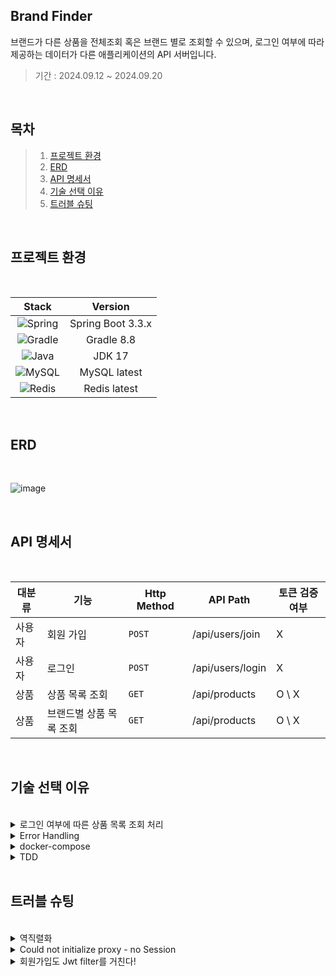 ## Brand Finder
브랜드가 다른 상품을 전체조회 혹은 브랜드 별로 조회할 수 있으며, 로그인 여부에 따라 제공하는 데이터가 다른 애플리케이션의 API 서버입니다.

>기간 : 2024.09.12 ~ 2024.09.20

</br>

## 목차
> 1. [프로젝트 환경](#프로젝트-환경)
> 2. [ERD](#ERD)
> 3. [API 명세서](#API-명세서)
> 4. [기술 선택 이유](#기술-선택-이유)
> 5. [트러블 슈팅](#트러블-슈팅)

</br>

## 프로젝트 환경
</br>

| Stack                                                                                                        | Version           |
|:------------------------------------------------------------------------------------------------------------:|:-----------------:|
| ![Spring](https://img.shields.io/badge/spring-%236DB33F.svg?style=for-the-badge&logo=spring&logoColor=white) | Spring Boot 3.3.x |
| ![Gradle](https://img.shields.io/badge/Gradle-02303A.svg?style=for-the-badge&logo=Gradle&logoColor=white)    | Gradle 8.8       |
| ![Java](https://img.shields.io/badge/java-%23ED8B00.svg?style=for-the-badge&logo=openjdk&logoColor=white)    | JDK 17           |
| ![MySQL](https://img.shields.io/badge/mysql-4479A1.svg?style=for-the-badge&logo=mysql&logoColor=white)       | MySQL latest        |
| ![Redis](https://img.shields.io/badge/redis-%23DD0031.svg?style=for-the-badge&logo=redis&logoColor=white)    | Redis latest        |

</br>

## ERD
</br>

![image](https://github.com/user-attachments/assets/f8670c71-d5ce-43ef-bab4-33d1622c0aef)


</br>

## API 명세서
</br>

| 대분류 | 기능 | Http Method | API Path | 토큰 검증 여부 | 
| --- | --- | --- | --- | --- |
| 사용자 | 회원 가입 | `POST` | /api/users/join | X | 
|사용자 | 로그인 | `POST` | /api/users/login | X | 
| 상품 | 상품 목록 조회 | `GET` | /api/products | O \ X | 
| 상품 | 브랜드별 상품 목록 조회 | `GET` | /api/products | O \ X |

</br>

## 기술 선택 이유
</br>

<details><summary>로그인 여부에 따른 상품 목록 조회 처리
</summary>
	
*우선 로그인 여부에 따라서 사용자에게 보여지는 데이터가 다르기 때문에 반환 DTO를 두 가지를 생성했습니다. 처음에는 리다이렉트를 사용하려고 했으나 리다이렉트 방식은 데이터 전달에 한계가 있었습니다. 이를 해결하기 위해, 공통된 부모 객체를 반환하여 두 가지 경우를 모두 처리할 수 있도록 구현하였습니다.*

</details>

<details><summary>Error Handling
</summary>

*Spring에서는 `controller`에서 예외가 발생할 경우 기본적으로 `BasicErrorController`가 이를 처리합니다. 하지만 `BasicErrorController`는 클라이언트에게 `500 Internal Server Error`만 전달하기 때문에, 정확한 에러 원인을 알 수 없다는 문제가 있습니다. 이를 해결하기 위해 `controller` 단에서 발생할 수 있는 오류를 전역적으로 관리할 수 있도록 `@RestControllerAdvice`를 사용한 `GlobalExceptionHandler`를 정의해 예외 처리를 커스터마이즈했습니다.
</br>
또한, 정상적인 응답을 위한 `SuccessResponse`와 오류 발생 시 사용될 `ErrorResponse`를 각각 생성했습니다. `SuccessResponse`는 `controller`에서 정상 처리된 응답을 클라이언트에 전달할 때 사용되고, `ErrorResponse`는 `GlobalExceptionHandler`의 `@ExceptionHandler`로 등록된 예외가 발생했을 때 생성되어 클라이언트에 전달되도록 설정했습니다.*

</details>

<details><summary>docker-compose
</summary>
	
*애플리케이션 실행에 필요한 소프트웨어가 2개 이상이어서, 각각의 컨테이너를 따로 생성하는 대신, docker-compose를 이용해 함께 관리하기로 결정했습니다.*

</details>

<details><summary>TDD
</summary>

*기능 구현 후에 테스트 코드를 작성하는 방식에서는 종종 테스트 코드 작성을 잊거나, 코드를 검증할 방법이 부족해 리팩토링이 어려운 상황이 자주 발생했습니다. 이러한 문제를 해결하기 위해 TDD 방식을 도입했는데, 기능 구현 전에 테스트 코드를 작성하는 것이 처음에는 다소 어려웠지만, 구현이 끝나면 즉시 코드를 확인할 수 있어 장기적으로 개발 효율성을 높일 수 있었습니다.*

</details>


</br>

## 트러블 슈팅
</br>

<details><summary>역직렬화
</summary>
  
*상품 목록 조회 기능 테스트 코드 작성 과정에서 `org.springframework.web.client.RestClientException` 에러가 발생했습니다. 에러 메시지를 번역해보니 JSON 데이터를 자바 객체로 역직렬화할 수 없어서 발생한 것이었습니다.  아래가 에러 발생 코드입니다.*
```
ResponseEntity<List<ProductNoLoginResponse>> responseEntity 
                = testRestTemplate.exchange("/api/products/", HttpMethod.GET, 
                                              null, new ParameterizedTypeReference<>() {});
```
*로그인 기능 테스트 코드를 같은 방법으로 작성할 땐 발생되지 않은 에러였기 때문에 원인이 무엇인지 찾는데 시간을 많이 할애할 수 밖에 없었습니다.*
```
ResponseEntity<String> result = testRestTemplate.exchange("/api/users/login", HttpMethod.POST, 
                                                            entity, String.class);
```
*두 코드의 차이점은 `SuccessResponse`에 저장된 타입 뿐이었습니다. 그래서 기본 자료형일 때에도 Jackson을 이용해 역직렬화가 실행되는지 확인해보았는데, 기본 자료형일 경우에는 역직렬화가 실행되지 않는다는 것을 발견했습니다.*
```
ResponseEntity<SuccessResponse<List<ProductNoLoginResponse>>> responseEntity
          = testRestTemplate.exchange("/api/products/", HttpMethod.GET, null,
                						            new ParameterizedTypeReference<>() {});
```
*Jackson 라이브러리를 사용해서 역직렬화를 할 때엔 지정 객체를 정확하게 기재해야 한다는 것을 깨달았습니다. 하지만 여전히 이유는 잘 모르는 상황이었습니다. 구현을 마치고 좀 더 찾아보니 에러가 발생한 데이터의 타입이 런타임 시점에서 소거되는 List인 것이 문제였습니다. List는 제네릭 타입으로 런타임 시점에서 타입이 소거됩니다. 때문에 Jackson에게 정확한 타입 정보를 전달해야 역직렬화가 가능합니다.*

</details>


<details><summary>Could not initialize proxy - no Session
</summary>
  
*로그인을 한 상태에서 상품 목록 조회를 할 때 발생한 오류입니다. 해당 오류가 발생했을 때 `User` 엔티티는 연관 관계 객체로 `Rank`를 가지고 있었고 FetchType은 LAZY로 정의된 상황이었습니다. 아래는 에러가 발생한 메소드입니다.*
```
@Override
public UserDetails loadUserByUsername(String username) throws UsernameNotFoundException {
     User user = Optional.of(userRepository.findByUsername(username))
                .orElseThrow(() -> new NullPointerException(ErrorCode.ACCOUNT_NOT_FOUND.getMessage()));
     log.info("{}의 등급은 {} 입니다.", user.getUsername(), user.getRank().getName());
     return new UserDetailsImpl(user);
}
```
*LAZY는 엔티티가 호출될 때가 아닌 해당 연관 관계 객체에 접근할 때 초기화가 됩니다. 접근 전까지는 영속성 컨텍스트에 프록시 객체로 저장됩니다. 문제는 이 영속성 컨텍스트가 트랜잭션과 생명주기 같다는 점에서 발생합니다. 오류가 발생한 코드에서 트랜잭션 범위는 `userRepository.findByUsername(username)` 메소드 입니다. 즉, `findByUsername()` 메소드가 종료되면 트랜잭션도 종료됩니다. 영속성 컨텍스트 또한 종료됩니다. 프록시 객체로 저장되었던 `Rank`도 함께 삭제되기 때문에 `log`에서 `Rank`의 필드를 호출할 때 오류가 발생했던 것입니다. 해결방법은 대표적으로 두 가지입니다. `FetchType`을 `EAGER`로 변경하거나 트랜잭션의 범위를 넓히는 것입니다. 저는 선택의 여지가 있다면 트랜잭션의 범위를 넓히는 것이 메모리 관리 방면에서 더 효율적이라고 생각했기 때문에 `loadUserByUsername()` 메소드에 `@Transational` 어노테이션을 정의해줌으로써 트랜잭션 범위를 넓혔습니다.*

</details>


<details><summary>회원가입도 Jwt filter를 거친다!
</summary>

*WebSecurityConfig에 Jwt filter를 등록해주고 회원가입과 로그인  API엔 permitAll() 메소드를 이용해 인증/인가에 상관없이 접근을 허용했습니다. 그리고 포스트맨을 실행했는데 403 Forbidden 오류가 발생했습니다. 어디서 오류가 발생했는지 정확히 알기위해 log를 이용했고, 접근을 허용한 API 또한 JWT filter를 거친다는 것을 알게되었습니다.*
</br>
*처음엔 접근을 혀용한 API는 등록한 필터를 거치지 않는다고 생각했기 때문에 회원가입 API가 Jwt filter를 거치는 게 오류라고 생각했습니다.*

```
* 오류가 발생한 코드

public String extractToken(HttpServletRequest request) {
		  String bearerToken = request.getHeader(AUTHORIZATION);
		  if(bearerToken == null || !bearerToken.startsWith(BEARER)) {
			    // 헤더에 AccessToken 없을 시 오류 발생
		  }

		  return bearerToken;
}
```
*관련 글을 찾아보고 다른 분이 구현한 JWT를 분석하면서 고민한 결과 코드 설계에 문제가 있다는 것을 발견했습니다. 결론부터 말하자면 인증/인가 없이 접근을 허용한 API라고 해서 등록된 필터를 거치지 않는 것이 아니었습니다. 다만, 접근이 허용된 API는 token이 없어도 오류가 발생하지 않는 것 뿐이었습니다. 그렇기 때문에 token이 존재하지 않을 때 오류를 발생하는 것이 아니라 아래와 같이 null를 반환해야 하는 것이었습니다.*

```
* 정상적으로 실행이 되는 코드

public String extractToken(HttpServletRequest request) {
		  String bearerToken = request.getHeader(AUTHORIZATION);
		  if(bearerToken != null && bearerToken.startsWith(BEARER)) {
			    return bearerToken;
		  }

		  return   null;
}
```

</details>

</br>
